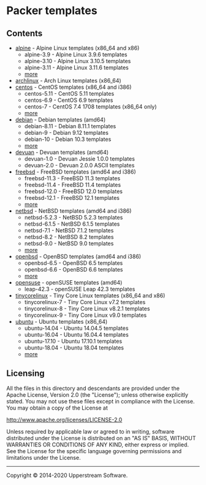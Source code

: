 # Packer templates

## Contents

* [alpine](alpine/README.mdown) - Alpine Linux templates (x86_64 and
  x86)
  * alpine-3.9 - Alpine Linux 3.9.6 templates
  * alpine-3.10 - Alpine Linux 3.10.5 templates
  * alpine-3.11 - Alpine Linux 3.11.6 templates
  * [more](alpine/README.mdown)
* [archlinux](archlinux/README.mdown) - Arch Linux templates (x86_64)
* [centos](centos/README.mdown) - CentOS templates (x86_64 and i386)
  * centos-5.11 - CentOS 5.11 templates
  * centos-6.9 - CentOS 6.9 templates
  * centos-7 - CentOS 7.4 1708 templates (x86_64 only)
  * [more](centos/README.mdown)
* [debian](debian/README.mdown) - Debian templates (amd64)
  * debian-8.11 - Debian 8.11.1 templates
  * debian-9 - Debian 9.12 templates
  * debian-10 - Debian 10.3 templates
  * [more](debian/README.mdown)
* [devuan](devuan) - Devuan templates (amd64)
  * devuan-1.0 - Devuan Jessie 1.0.0 templates
  * devuan-2.0 - Devuan 2.0.0 ASCII templates
* [freebsd](freebsd/README.mdown) - FreeBSD templates (amd64 and i386)
  * freebsd-11.3 - FreeBSD 11.3 templates
  * freebsd-11.4 - FreeBSD 11.4 templates
  * freebsd-12.0 - FreeBSD 12.0 templates
  * freebsd-12.1 - FreeBSD 12.1 templates
  * [more](freebsd/README.mdown)
* [netbsd](netbsd/README.mdown) - NetBSD templates (amd64 and i386)
  * netbsd-5.2.3 - NetBSD 5.2.3 templates
  * netbsd-6.1.5 - NetBSD 6.1.5 templates
  * netbsd-7.1 - NetBSD 7.1.2 templates
  * netbsd-8.2 - NetBSD 8.2 templates
  * netbsd-9.0 - NetBSD 9.0 templates
  * [more](netbsd/README.mdown)
* [openbsd](openbsd/README.mdown) - OpenBSD templates (amd64 and i386)
  * openbsd-6.5 - OpenBSD 6.5 templates
  * openbsd-6.6 - OpenBSD 6.6 templates
  * [more](openbsd/README.mdown)
* [opensuse](opensuse/README.mdown) - openSUSE templates (amd64)
  * leap-42.3 - openSUSE Leap 42.3 templates
* [tinycorelinux](tinycorelinux/README.mdown) - Tiny Core Linux
  templates (x86_64 and x86)
  * tinycorelinux-7 - Tiny Core Linux v7.2 templates
  * tinycorelinux-8 - Tiny Core Linux v8.2.1 templates
  * tinycorelinux-9 - Tiny Core Linux v9.0 templates
* [ubuntu](ubuntu/README.mdown) - Ubuntu templates (x86_64)
  * ubuntu-14.04 - Ubuntu 14.04.5 templates
  * ubuntu-16.04 - Ubuntu 16.04.4 templates
  * ubuntu-17.10 - Ubuntu 17.10.1 templates
  * ubuntu-18.04 - Ubuntu 18.04 templates
  * [more](ubuntu/README.mdown)

## Licensing

All the files in this directory and descendants are provided under the
Apache License, Version 2.0 (the "License"); unless otherwise
explicitly stated.  You may not use these files except in compliance
with the License.  You may obtain a copy of the License at

   <http://www.apache.org/licenses/LICENSE-2.0>

Unless required by applicable law or agreed to in writing, software
distributed under the License is distributed on an "AS IS" BASIS,
WITHOUT WARRANTIES OR CONDITIONS OF ANY KIND, either express or
implied.  See the License for the specific language governing
permissions and limitations under the License.

- - -

Copyright &copy; 2014-2020 Upperstream Software.
